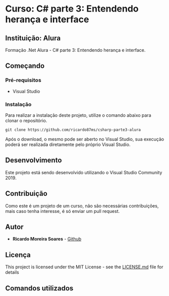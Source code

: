 # Curso: C# parte 3: Entendendo herança e interface

## Instituição: Alura

Formação .Net Alura - C# parte 3: Entendendo herança e interface.

## Começando

### Pré-requisitos

- Visual Studio

### Instalação

Para realizar a instalação deste projeto, utilize o comando abaixo para clonar o repositório.

```
git clone https://github.com/ricardo87ms/csharp-parte3-alura
```

Após o download, o mesmo pode ser aberto no Visual Studio, sua execução poderá ser realizada diretamente pelo próprio Visual Studio.

## Desenvolvimento

Este projeto está sendo desenvolvido utilizando o Visual Studio Community 2019.

## Contribuição

Como este é um projeto de um curso, não são necessárias contribuições, mais caso tenha interesse, é só enviar um pull request.

## Autor

- **Ricardo Moreira Soares** - [Github](https://github.com/ricardo87ms)

## Licença

This project is licensed under the MIT License - see the [LICENSE.md](LICENSE.md) file for details

## Comandos utilizados

```

```
